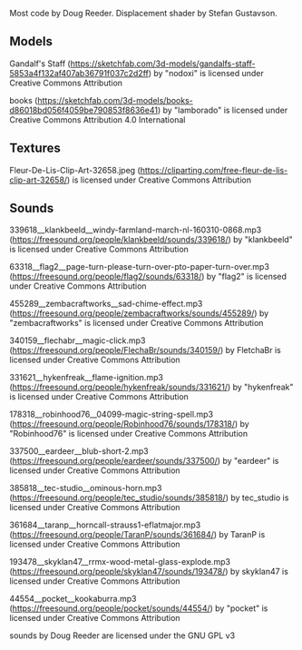 Most code by Doug Reeder.
Displacement shader by Stefan Gustavson.

## Models

Gandalf's Staff (https://sketchfab.com/3d-models/gandalfs-staff-5853a4f132af407ab36791f037c2d2ff)
by "nodoxi" is licensed under Creative Commons Attribution

books (https://sketchfab.com/3d-models/books-d86018bd056f4059be790853f8636e41) 
by "lamborado" is licensed under Creative Commons Attribution 4.0 International


## Textures

Fleur-De-Lis-Clip-Art-32658.jpeg (https://cliparting.com/free-fleur-de-lis-clip-art-32658/)
is licensed under Creative Commons Attribution


## Sounds

339618__klankbeeld__windy-farmland-march-nl-160310-0868.mp3 (https://freesound.org/people/klankbeeld/sounds/339618/)
by "klankbeeld" is licensed under Creative Commons Attribution

63318__flag2__page-turn-please-turn-over-pto-paper-turn-over.mp3 (https://freesound.org/people/flag2/sounds/63318/)
by "flag2" is licensed under Creative Commons Attribution

455289__zembacraftworks__sad-chime-effect.mp3 (https://freesound.org/people/zembacraftworks/sounds/455289/) 
by "zembacraftworks" is licensed under Creative Commons Attribution

340159__flechabr__magic-click.mp3 (https://freesound.org/people/FlechaBr/sounds/340159/)
by FletchaBr is licensed under Creative Commons Attribution

331621__hykenfreak__flame-ignition.mp3 (https://freesound.org/people/hykenfreak/sounds/331621/)
by "hykenfreak" is licensed under Creative Commons Attribution

178318__robinhood76__04099-magic-string-spell.mp3 (https://freesound.org/people/Robinhood76/sounds/178318/)
by "Robinhood76" is licensed under Creative Commons Attribution

337500__eardeer__blub-short-2.mp3 (https://freesound.org/people/eardeer/sounds/337500/)
by "eardeer" is licensed under Creative Commons Attribution

385818__tec-studio__ominous-horn.mp3 (https://freesound.org/people/tec_studio/sounds/385818/)
by tec_studio is licensed under Creative Commons Attribution

361684__taranp__horncall-strauss1-eflatmajor.mp3 (https://freesound.org/people/TaranP/sounds/361684/)
by TaranP is licensed under Creative Commons Attribution

193478__skyklan47__rrmx-wood-metal-glass-explode.mp3 (https://freesound.org/people/skyklan47/sounds/193478/)
by skyklan47 is licensed under Creative Commons Attribution

44554__pocket__kookaburra.mp3 (https://freesound.org/people/pocket/sounds/44554/)
by "pocket" is licensed under Creative Commons Attribution

sounds by Doug Reeder are licensed under the GNU GPL v3
